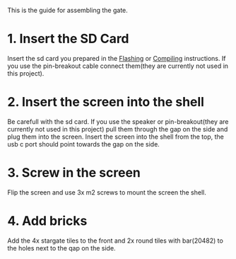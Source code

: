 This is the guide for assembling the gate.

# 1. Insert the SD Card
Insert the sd card you prepared in the [Flashing](FLASH_FIRMWARE.md) or [Compiling](COMPILE_FIRMWARE.md) instructions.
If you use the pin-breakout cable connect them(they are currently not used in this project).

# 2. Insert the screen into the shell
Be carefull with the sd card. 
If you use the speaker or pin-breakout(they are currently not used in this project) pull them through the gap on the side and plug them into the screen.
Insert the screen into the shell from the top, the usb c port should point towards the gap on the side.

# 3. Screw in the screen
Flip the screen and use 3x m2 screws to mount the screen the shell.

# 4. Add bricks
Add the 4x stargate tiles to the front and 2x round tiles with bar(20482) to the holes next to the qap on the side.

